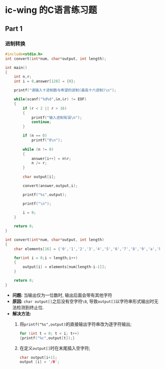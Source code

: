# ic-wing 的C语言练习题

## Part 1

### 进制转换

```c
#include<stdio.h>
int convert(int*num, char*output, int length);

int main()
{
    int n,r;
    int i = 0,answer[128] = {0};

    printf("请输入十进制数与希望的进制(最高十六进制)\n");

    while(scanf("%d%d",&n,&r) != EOF)
    {
        if (r < 2 || r > 16)
        {
            printf("输入进制有误\n");
            continue;
        }

        if (n == 0) 
            printf("0\n");
        
        while (n != 0)
        {
            answer[i++] = n%r;
            n /= r;
        }
        
        char output[i];

        convert(answer,output,i);

        printf("%s",output);

        printf("\n");
        
        i = 0;
    }

    return 0;
}

int convert(int*num, char*output, int length)
{
    char elements[16] = {'0','1','2','3','4','5','6','7','8','9','a','b','c','d','e','f'};

    for(int i = 0;i < length;i++)
    {
        output[i] = elements[num[length-i-1]];
    }

    return 0;
}
```

- **问题:** 当输出仅为一位数时, 输出后面会带有其他字符
- **原因:** `char output[]`之后没有空字符`\0`, 导致`output[]`以字符串形式输出时无法检测到终止位.
- **解决方法:**
    1. 将`printf("%s",output)`的直接输出字符串改为逐字符输出;

        ```c
        for (int t = 0; t < i; t++)
        {printf("%c",output[t]);}
        ```

    2. 在定义`output[]`时在末尾插入空字符;

        ```c
        char output[i+1];
        output [i] = '/0';
        ```
